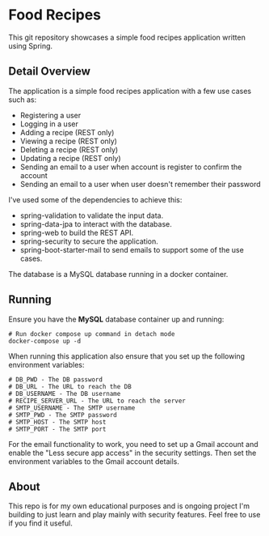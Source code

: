 # Food Recipes
This git repository showcases a simple food recipes application written using Spring.

## Detail Overview
The application is a simple food recipes application with a few use cases such as:
* Registering a user
* Logging in a user
* Adding a recipe (REST only)
* Viewing a recipe (REST only)
* Deleting a recipe (REST only)
* Updating a recipe (REST only)
* Sending an email to a user when account is register to confirm the account
* Sending an email to a user when user doesn't remember their password

I've used some of the dependencies to achieve this:
* spring-validation to validate the input data.
* spring-data-jpa to interact with the database.
* spring-web to build the REST API.
* spring-security to secure the application.
* spring-boot-starter-mail to send emails to support some of the use cases.

The database is a MySQL database running in a docker container.

## Running
Ensure you have the **MySQL** database container up and running:
```
# Run docker compose up command in detach mode
docker-compose up -d
```
When running this application also ensure that you set up the following environment variables:
```
# DB_PWD - The DB password 
# DB_URL - The URL to reach the DB 
# DB_USERNAME - The DB username
# RECIPE_SERVER_URL - The URL to reach the server
# SMTP_USERNAME - The SMTP username
# SMTP_PWD - The SMTP password
# SMTP_HOST - The SMTP host
# SMTP_PORT - The SMTP port
```

For the email functionality to work, you need to set up a Gmail account and enable the "Less secure app access" in the security settings. 
Then set the environment variables to the Gmail account details.

## About
This repo is for my own educational purposes and is ongoing project I'm building to just learn and play mainly with security features. Feel free to use if you find it useful.
